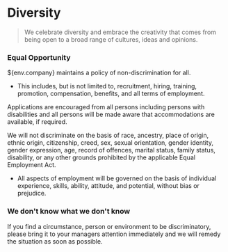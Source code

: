 # Diversity

> We celebrate diversity and embrace the creativity that comes from being open to a broad range of cultures, ideas and opinions.

### Equal Opportunity

${env.company} maintains a policy of non-discrimination for all. 
- This includes, but is not limited to, recruitment, hiring, training, promotion, compensation, benefits, and all terms of employment. 

Applications are encouraged from all persons including persons with disabilities and all persons will be made aware that accommodations are available, if required. 

We will not discriminate on the basis of race, ancestry, place of origin, ethnic origin, citizenship, creed, sex, sexual orientation, gender identity, gender expression, age, record of offences, marital status, family status, disability, or any other grounds prohibited by the applicable Equal Employment Act.

- All aspects of employment will be governed on the basis of individual experience, skills, ability, attitude, and potential, without bias or prejudice.

### We don't know what we don't know

If you find a circumstance, person or environment to be discriminatory, please bring it to your managers attention immediately and we will remedy the situation as soon as possible.



